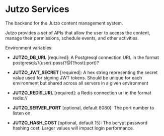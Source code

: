 # Jutzo Services

The backend for the Jutzo content management system.

Jutzo provides a set of APIs that allow the user to access the content, manage their
permissions, schedule events, and other activities. 



Environment variables:
- **JUTZO_DB_URL** [required]: A Postgresql connection URL in the format postgresql://(user(:pass)?@)?host(:port)?
- **JUTZO_JWT_SECRET** [required]: A hex string representing the secret value used for signing 
  JWT tokens. Should be unique for each environment but shared across all servers in a 
  given environment
- **JUTZO_REDIS_URL** [required]: a Redis connection url in the format redis://

- **JUTZO_SERVER_PORT** [optional, default 8080]: The port number to listen on
- **JUTZO_HASH_COST** [optional, default 15]: The bcrypt password hashing cost. Larger values will impact login performance.


